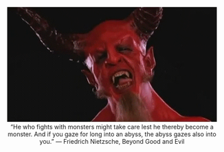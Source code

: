 <div class="text-white bg-gray-dark" align="center">
    <a href="https://adambreznicky.com">
        <img src="https://github.com/adambreznicky/adambreznicky/raw/master/assets/satan_kiss.gif" alt="Satan Smooch" />
    </a>
    <br>
    <span class="text-white bg-gray-dark">“He who fights with monsters might take care lest he thereby become a monster. And if you gaze for long into an abyss, the abyss gazes also into you.” ― Friedrich Nietzsche, Beyond Good and Evil</span>
</div>
